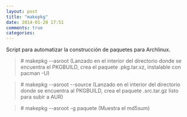 ```yaml
---
layout: post
title: "makepkg"
date: 2014-01-28 17:51
comments: true
categories: 
---
```

Script para automatizar la construcción de paquetes para Archlinux.

>\# makepkg --asroot (Lanzado en el interior del directorio donde se encuentra el PKGBUILD, crea el paquete .pkg.tar.xz, instalable con pacman -U)

>\# makepkg --asroot --source (Lanzado en el interior del directorio donde se encuentra al PKGBUILD, crea el paquete .src.tar.gz listo para subir a AUR)

>\# makepkg --asroot -g paquete (Muestra el md5sum)

